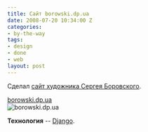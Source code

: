 ```yaml
---
title: Сайт borowski.dp.ua
date: 2008-07-20 10:34:00 Z
categories:
- by-the-way
tags:
- design
- done
- web
layout: post
---
```


Сделал [сайт художника Сергея Боровского](http://borowski.dp.ua).

[borowski.dp.ua](http://borowski.dp.ua)  
![borowski.dp.ua](http://lh6.ggpht.com/rukeba/SIMUXWuxEBI/AAAAAAAAAZA/lsmGMLAaGXY/s800/%D0%A5%D1%83%D0%B4%D0%BE%D0%B6%D0%BD%D1%8F%20%D0%BC%D0%B0%D0%B9%D1%81%D1%82%D0%B5%D1%80%D0%BD%D1%8F-%D0%B3%D0%B0%D0%BB%D0%B5%D1%80%D0%B5%D1%8F%20%D0%A1%D0%B5%D1%80%D0%B3%D1%96%D1%8F%20%D0%91%D0%BE%D1%80%D0%BE%D0%B2%D1%81%D1%8C%D0%BA%D0%BE%D0%B3%D0%BE.png "borowski.dp.ua")

**Технология** -- [Django](http://www.djangoproject.com/).

